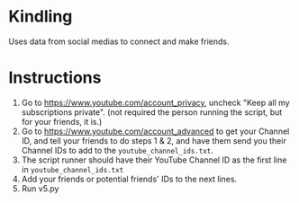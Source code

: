 # Kindling
Uses data from social medias to connect and make friends.

# Instructions
1. Go to https://www.youtube.com/account_privacy, uncheck "Keep all my subscriptions private". (not required the person running the script, but for your friends, it is.)
2. Go to https://www.youtube.com/account_advanced to get your Channel ID, and tell your friends to do steps 1 & 2, and have them send you their Channel IDs to add to the `youtube_channel_ids.txt`.
3. The script runner should have their YouTube Channel ID as the first line in `youtube_channel_ids.txt`
4. Add your friends or potential friends' IDs to the next lines.
5. Run v5.py
